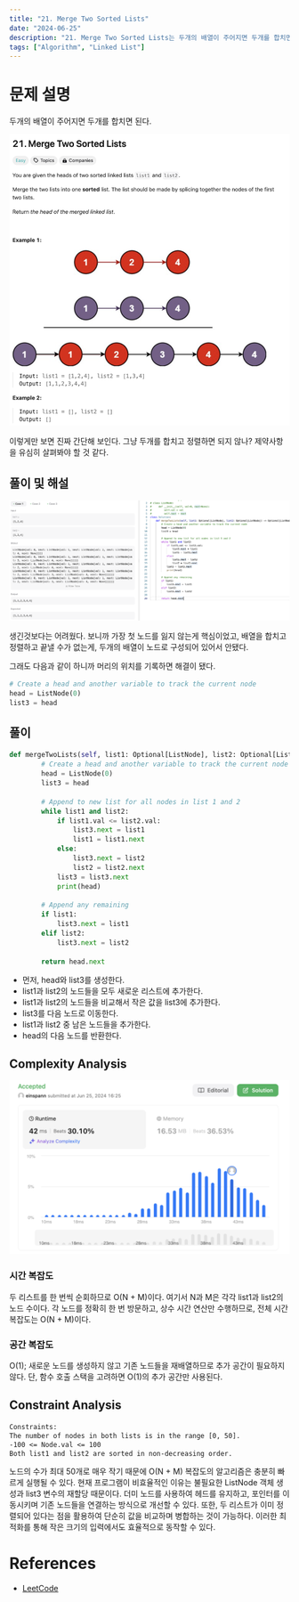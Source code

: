 ```yaml
---
title: "21. Merge Two Sorted Lists"
date: "2024-06-25"
description: "21. Merge Two Sorted Lists는 두개의 배열이 주어지면 두개를 합치면 된다."
tags: ["Algorithm", "Linked List"]
---
```


# 문제 설명
두개의 배열이 주어지면 두개를 합치면 된다.

![21](../../../images/LEET/21/21.png)

이렇게만 보면 진짜 간단해 보인다. 그냥 두개를 합치고 정렬하면 되지 않나? 제약사항을 유심히 살펴봐야 할 것 같다.


## 풀이 및 해설
![test](../../../images/LEET/21/test.png)

생긴것보다는 어려웠다. 보니까 가장 첫 노드를 잃지 않는게 핵심이었고, 배열을 합치고 정렬하고 끝낼 수가 없는게, 두개의 배열이 노드로 구성되어 있어서 안됐다.

그래도 다음과 같이 하니까 머리의 위치를 기록하면 해결이 됐다.

```python
# Create a head and another variable to track the current node
head = ListNode(0)
list3 = head
```

## 풀이
```python
def mergeTwoLists(self, list1: Optional[ListNode], list2: Optional[ListNode]) -> Optional[ListNode]:
        # Create a head and another variable to track the current node
        head = ListNode(0)
        list3 = head

        # Append to new list for all nodes in list 1 and 2
        while list1 and list2:
            if list1.val <= list2.val:
                list3.next = list1
                list1 = list1.next
            else:
                list3.next = list2
                list2 = list2.next
            list3 = list3.next
            print(head)
            
        # Append any remaining
        if list1:
            list3.next = list1
        elif list2:
            list3.next = list2

        return head.next
```

- 먼저, head와 list3를 생성한다.
- list1과 list2의 노드들을 모두 새로운 리스트에 추가한다.
- list1과 list2의 노드들을 비교해서 작은 값을 list3에 추가한다.
- list3를 다음 노드로 이동한다.
- list1과 list2 중 남은 노드들을 추가한다.
- head의 다음 노드를 반환한다.

## Complexity Analysis
![success](../../../images/LEET/21/success.png)

### 시간 복잡도
두 리스트를 한 번씩 순회하므로 O(N + M)이다. 여기서 N과 M은 각각 list1과 list2의 노드 수이다.
각 노드를 정확히 한 번 방문하고, 상수 시간 연산만 수행하므로, 전체 시간 복잡도는 O(N + M)이다.

### 공간 복잡도
O(1); 새로운 노드를 생성하지 않고 기존 노드들을 재배열하므로 추가 공간이 필요하지 않다.
단, 함수 호출 스택을 고려하면 O(1)의 추가 공간만 사용된다.

## Constraint Analysis
```
Constraints:
The number of nodes in both lists is in the range [0, 50].
-100 <= Node.val <= 100
Both list1 and list2 are sorted in non-decreasing order.
```
노드의 수가 최대 50개로 매우 작기 때문에 O(N + M) 복잡도의 알고리즘은 충분히 빠르게 실행될 수 있다.
현재 프로그램이 비효율적인 이유는 불필요한 ListNode 객체 생성과 list3 변수의 재할당 때문이다. 더미 노드를 사용하여 헤드를 유지하고, 포인터를 이동시키며 기존 노드들을 연결하는 방식으로 개선할 수 있다. 또한, 두 리스트가 이미 정렬되어 있다는 점을 활용하여 단순히 값을 비교하며 병합하는 것이 가능하다. 이러한 최적화를 통해 작은 크기의 입력에서도 효율적으로 동작할 수 있다.

# References
- [LeetCode](https://leetcode.com/problems/merge-two-sorted-lists/)
